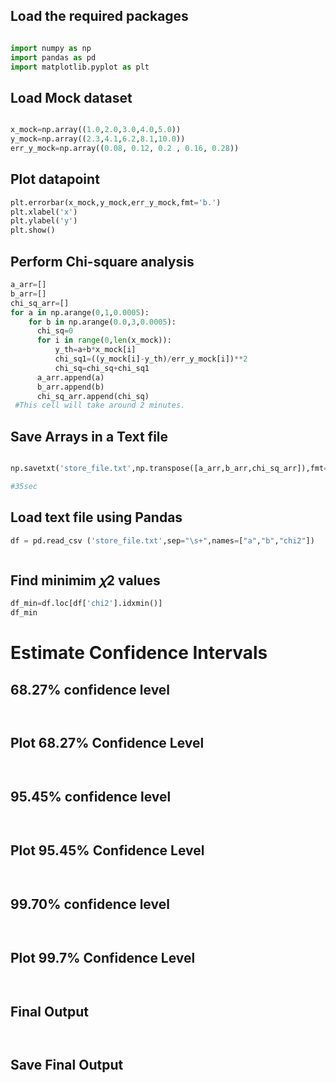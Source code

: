## Load the required packages 
```python

import numpy as np
import pandas as pd
import matplotlib.pyplot as plt

```

## Load Mock dataset
```python

x_mock=np.array((1.0,2.0,3.0,4.0,5.0))
y_mock=np.array((2.3,4.1,6.2,8.1,10.0))
err_y_mock=np.array((0.08, 0.12, 0.2 , 0.16, 0.28))

```

## Plot datapoint
```python
plt.errorbar(x_mock,y_mock,err_y_mock,fmt='b.')
plt.xlabel('x')
plt.ylabel('y')
plt.show()


```
## Perform Chi-square analysis
```python
a_arr=[]
b_arr=[]
chi_sq_arr=[]
for a in np.arange(0,1,0.0005):
    for b in np.arange(0.0,3,0.0005):
      chi_sq=0
      for i in range(0,len(x_mock)):
          y_th=a+b*x_mock[i]
          chi_sq1=((y_mock[i]-y_th)/err_y_mock[i])**2
          chi_sq=chi_sq+chi_sq1
      a_arr.append(a)
      b_arr.append(b)
      chi_sq_arr.append(chi_sq)
 #This cell will take around 2 minutes.


```
## Save Arrays in a Text file
```python

np.savetxt('store_file.txt',np.transpose([a_arr,b_arr,chi_sq_arr]),fmt='%10.5f',newline='\n',delimiter=' ')

#35sec

```

## Load text file using Pandas
```python
df = pd.read_csv ('store_file.txt',sep="\s+",names=["a","b","chi2"])



```
## Find minimim  𝜒2  values
```python
df_min=df.loc[df['chi2'].idxmin()]
df_min


```
# Estimate Confidence Intervals

## 68.27%  confidence level 
```python



```
## Plot  68.27%  Confidence Level
```python



```
## 95.45%  confidence level
```python



```
## Plot  95.45%  Confidence Level
```python



```
## 99.70%  confidence level
```python



```
## Plot  99.7%  Confidence Level
```python



```

## Final Output
```python



```

## Save Final Output
```python



```

